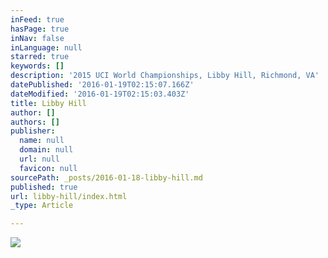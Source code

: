 ```yaml
---
inFeed: true
hasPage: true
inNav: false
inLanguage: null
starred: true
keywords: []
description: '2015 UCI World Championships, Libby Hill, Richmond, VA'
datePublished: '2016-01-19T02:15:07.166Z'
dateModified: '2016-01-19T02:15:03.403Z'
title: Libby Hill
author: []
authors: []
publisher:
  name: null
  domain: null
  url: null
  favicon: null
sourcePath: _posts/2016-01-18-libby-hill.md
published: true
url: libby-hill/index.html
_type: Article

---
```

![](https://the-grid-user-content.s3-us-west-2.amazonaws.com/3f2aeeab-af93-4913-b636-ccbc5c9059dd.jpg)